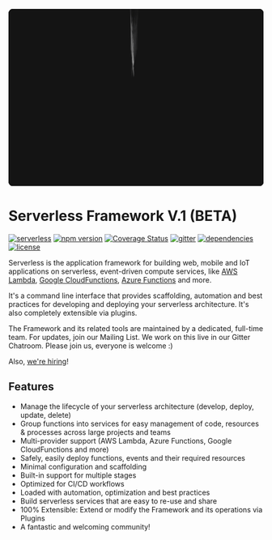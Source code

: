 ![Serverless Application Framework AWS Lambda API Gateway](other/img/readme_serverless_framework_v1.gif)

Serverless Framework V.1 (BETA)
=================================
[![serverless](http://public.serverless.com/badges/v3.svg)](http://www.serverless.com)
[![npm version](https://badge.fury.io/js/serverless.svg)](https://badge.fury.io/js/serverless)
[![Coverage Status](https://coveralls.io/repos/github/serverless/serverless/badge.svg?branch=dev)](https://coveralls.io/github/serverless/serverless?branch=dev)
[![gitter](https://img.shields.io/gitter/room/serverless/serverless.svg)](https://gitter.im/serverless/serverless)
[![dependencies](https://img.shields.io/david/serverless/serverless.svg)](https://www.npmjs.com/package/serverless)
[![license](https://img.shields.io/npm/l/serverless.svg)](https://www.npmjs.com/package/serverless)

Serverless is the application framework for building web, mobile and IoT applications on serverless, event-driven compute services, like [AWS Lambda](https://aws.amazon.com/lambda/), [Google CloudFunctions](https://cloud.google.com/functions/), [Azure Functions](https://azure.microsoft.com/en-us/services/functions/) and more. 

It's a command line interface that provides scaffolding, automation and best practices for developing and deploying your serverless architecture. It's also completely extensible via plugins.

The Framework and its related tools are maintained by a dedicated, full-time team. For updates, join our Mailing List. We work on this live in our Gitter Chatroom. Please join us, everyone is welcome :)

Also, [we're hiring](mailto:jobs@serverless.com)!

## Features

* Manage the lifecycle of your serverless architecture (develop, deploy, update, delete)
* Group functions into services for easy management of code, resources & processes across large projects and teams
* Multi-provider support (AWS Lambda, Azure Functions, Google CloudFunctions and more)
* Safely, easily deploy functions, events and their required resources
* Minimal configuration and scaffolding
* Built-in support for multiple stages
* Optimized for CI/CD workflows
* Loaded with automation, optimization and best practices
* Build serverless services that are easy to re-use and share
* 100% Extensible: Extend or modify the Framework and its operations via Plugins
* A fantastic and welcoming community!
